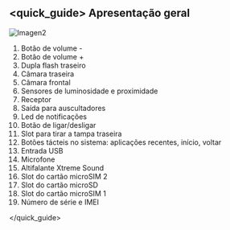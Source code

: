 ## <quick_guide> Apresentação geral

![Imagen2](http://static.energysistem.com/images/manuals/42689/576aa0190d178.jpg)

1. Botão de volume -
2. Botão de volume +
3. Dupla flash traseiro
4. Câmara traseira
5. Câmara frontal
6. Sensores de luminosidade e proximidade
7. Receptor
8. Saída para auscultadores
9. Led de notificações
10. Botão de ligar/desligar
11. Slot para tirar a tampa traseira
12. Botões tácteis no sistema: aplicações recentes, início, voltar
13. Entrada USB
14. Microfone
15. Altifalante Xtreme Sound
16. Slot do cartão microSIM 2
17. Slot do cartão microSD
18. Slot do cartão microSIM 1
19. Número de série e IMEI


</quick_guide>
